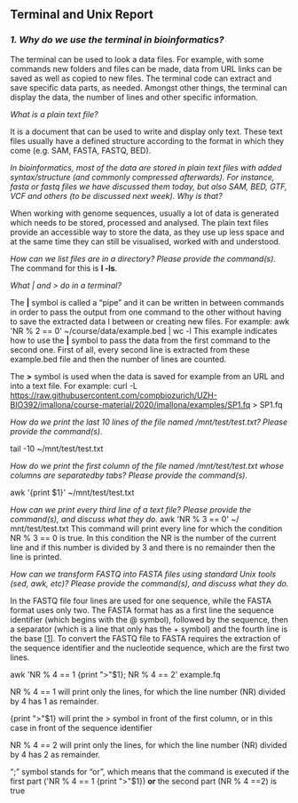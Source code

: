 ## Terminal and Unix Report

### *1. Why do we use the terminal in bioinformatics?*

The terminal can be used to look a data files. For example, with some commands new folders and files can be made, data from URL links can be saved as well as copied to new files. The terminal code can extract and save specific data parts, as needed. Amongst other things, the terminal can display the data, the number of lines and other specific information.

*What is a plain text file?*

It is a document that can be used to write and display only text. These text files usually have a defined structure according to the format in which they come (e.g. SAM, FASTA, FASTQ, BED).


*In bioinformatics, most of the data are stored in plain text files with added syntax/structure (and commonly compressed afterwards). For instance, fasta or fastq files we have discussed them today, but also SAM, BED, GTF, VCF and others (to be discussed next week). Why is that?*

When working with genome sequences, usually a lot of data is generated which needs to be stored, processed and analysed. The plain text files provide an accessible way to store the data, as they use up less space and at the same time they can still be visualised, worked with and understood.

*How can we list files are in a directory? Please provide the command(s).*
The command for this is **l -ls**.

*What | and > do in a terminal?*

The **|** symbol is called a “pipe” and it can be written in between commands in order to pass the output from one command to the other without having to save the extracted data I between or creating new files.
For example:
awk 'NR % 2 == 0' ~/course/data/example.bed | wc -l
This example indicates how to use the **|** symbol to pass the data from the first command to the second one. First of all, every second line is extracted from these example.bed file and then the number of lines are counted.

The **>** symbol is used when the data is saved for example from an URL and into a text file. 
For example:
curl -L https://raw.githubusercontent.com/compbiozurich/UZH-BIO392/imallona/course-material/2020/imallona/examples/SP1.fq  > SP1.fq

*How do we print the last 10 lines of the file named /mnt/test/test.txt? Please provide the command(s).*

tail -10 ~/mnt/test/test.txt

*How do we print the first column of the file named /mnt/test/test.txt whose columns are separatedby tabs? Please provide the command(s).*

awk '{print $1}' ~/mnt/test/test.txt 

*How can we print every third line of a text file? Please provide the command(s), and discuss what they do.*
awk 'NR % 3 == 0' ~/ mnt/test/test.txt 
This command will print every line for which the condition NR % 3 == 0 is true. In this condition the NR is the number of the current line and if this number is divided by 3 and there is no remainder then the line is printed.

*How can we transform FASTQ into FASTA files using standard Unix tools (sed, awk, etc)? Please provide the command(s), and discuss what they do.*

In the FASTQ file four lines are used for one sequence, while the FASTA format uses only two. The FASTA format has as a first line the sequence identifier (which begins with the @ symbol), followed by the sequence, then a separator (which is a line that only has the + symbol) and the fourth line is the base [[1]]. To convert the FASTQ file to FASTA requires the extraction of the sequence identifier and the nucleotide sequence, which are the first two lines.

awk 'NR % 4 == 1 {print ">"$1}; NR % 4 == 2' example.fq

 NR % 4 == 1 will print only the lines, for which the line number (NR) divided by 4 has 1 as remainder. 

{print ">"$1} will print the > symbol in front of the first column, or in this case in front of the sequence identifier

NR % 4 == 2 will print only the lines, for which the line number (NR) divided by 4 has 2 as remainder.

“;” symbol stands for “or”, which means that the command is executed if the first part ('NR % 4 == 1 {print ">"$1}) **or** the second part (NR % 4 ==2) is true


[1]: https://support.illumina.com/bulletins/2016/04/fastq-files-explained.html
